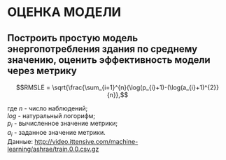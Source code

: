 # ОЦЕНКА МОДЕЛИ
## Построить простую модель энергопотребления здания по среднему значению, оценить эффективность модели через метрику
```math
RMSLE = \sqrt{\frac{\sum_{i=1}^{n}(\log(p_{i}+1)-(\log(a_{i}+1)^{2}}{n}},
```
где $n$ - число наблюдений;<br/>
$log$ - натуральный логорифм;<br/>
$p_{i}$ - вычисленное значение метрики;<br/>
$a_{i}$ - заданное значение метрики.<br/>
Данные: http://video.ittensive.com/machine-learning/ashrae/train.0.0.csv.gz
